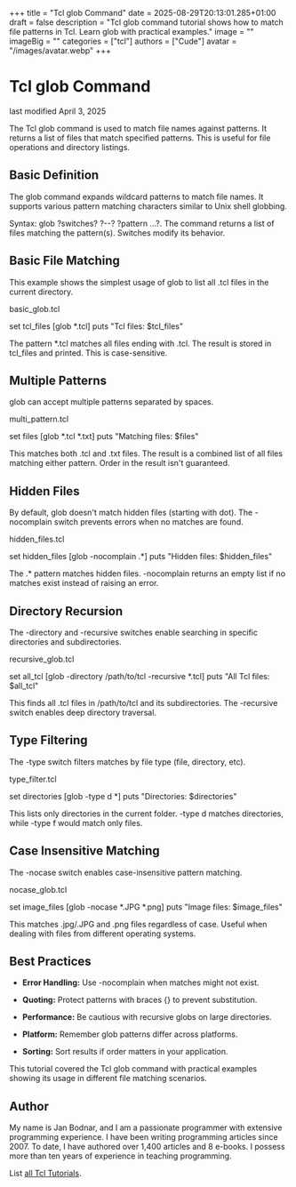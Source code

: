 +++
title = "Tcl glob Command"
date = 2025-08-29T20:13:01.285+01:00
draft = false
description = "Tcl glob command tutorial shows how to match file patterns in Tcl. Learn glob with practical examples."
image = ""
imageBig = ""
categories = ["tcl"]
authors = ["Cude"]
avatar = "/images/avatar.webp"
+++

# Tcl glob Command

last modified April 3, 2025

The Tcl glob command is used to match file names against patterns. 
It returns a list of files that match specified patterns. This is useful for 
file operations and directory listings.

## Basic Definition

The glob command expands wildcard patterns to match file names. 
It supports various pattern matching characters similar to Unix shell globbing.

Syntax: glob ?switches? ?--? ?pattern ...?. The command returns 
a list of files matching the pattern(s). Switches modify its behavior.

## Basic File Matching

This example shows the simplest usage of glob to list all .tcl 
files in the current directory.

basic_glob.tcl
  

set tcl_files [glob *.tcl]
puts "Tcl files: $tcl_files"

The pattern *.tcl matches all files ending with .tcl. The result 
is stored in tcl_files and printed. This is case-sensitive.

## Multiple Patterns

glob can accept multiple patterns separated by spaces.

multi_pattern.tcl
  

set files [glob *.tcl *.txt]
puts "Matching files: $files"

This matches both .tcl and .txt files. The result is a combined list of 
all files matching either pattern. Order in the result isn't guaranteed.

## Hidden Files

By default, glob doesn't match hidden files (starting with dot). 
The -nocomplain switch prevents errors when no matches are found.

hidden_files.tcl
  

set hidden_files [glob -nocomplain .*]
puts "Hidden files: $hidden_files"

The .* pattern matches hidden files. -nocomplain 
returns an empty list if no matches exist instead of raising an error.

## Directory Recursion

The -directory and -recursive switches enable 
searching in specific directories and subdirectories.

recursive_glob.tcl
  

set all_tcl [glob -directory /path/to/tcl -recursive *.tcl]
puts "All Tcl files: $all_tcl"

This finds all .tcl files in /path/to/tcl and its subdirectories. The 
-recursive switch enables deep directory traversal.

## Type Filtering

The -type switch filters matches by file type (file, directory, etc).

type_filter.tcl
  

set directories [glob -type d *]
puts "Directories: $directories"

This lists only directories in the current folder. -type d 
matches directories, while -type f would match only files.

## Case Insensitive Matching

The -nocase switch enables case-insensitive pattern matching.

nocase_glob.tcl
  

set image_files [glob -nocase *.JPG *.png]
puts "Image files: $image_files"

This matches .jpg/.JPG and .png files regardless of case. Useful when 
dealing with files from different operating systems.

## Best Practices

- **Error Handling:** Use -nocomplain when matches might not exist.

- **Quoting:** Protect patterns with braces {} to prevent substitution.

- **Performance:** Be cautious with recursive globs on large directories.

- **Platform:** Remember glob patterns differ across platforms.

- **Sorting:** Sort results if order matters in your application.

 

This tutorial covered the Tcl glob command with practical
examples showing its usage in different file matching scenarios.

## Author

My name is Jan Bodnar, and I am a passionate programmer with extensive
programming experience. I have been writing programming articles since 2007.
To date, I have authored over 1,400 articles and 8 e-books. I possess more
than ten years of experience in teaching programming.

List [all Tcl Tutorials](/tcl/).